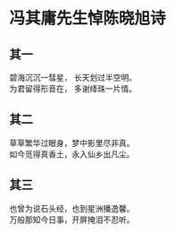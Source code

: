 # 冯其庸先生悼陈晓旭诗
## 其一
碧海沉沉一彗星， 长天划过半空明。
<br>为君留得形音在， 多谢绛珠一片情。
## 其二
草草繁华过眼身，梦中影里尽非真。
<br>如今觅得真香土，永入仙乡出凡尘。
## 其三
也曾为说石头经，也到星洲播逸馨。
<br>万般那知今日事，开屏掩泪不忍听。
